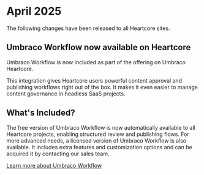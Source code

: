 # April 2025
The following changes have been released to all Heartcore sites.

## Umbraco Workflow now available on Heartcore
Umbraco Workflow is now included as part of the offering on Umbraco Heartcore.

This integration gives Heartcore users powerful content approval and publishing workflows right out of the box.
It makes it even easier to manage content governance in headless SaaS projects.

## What's Included?
The free version of Umbraco Workflow is now automatically available to all Heartcore projects, enabling structured review and publishing flows.
For more advanced needs, a licensed version of Umbraco Workflow is also available.
It includes extra features and customization options and can be acquired it by contacting our sales team.

[Learn more about Umbraco Workflow](https://umbraco.com/products/add-ons/workflow/)

